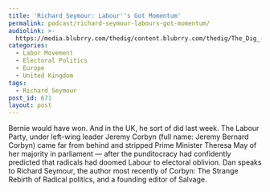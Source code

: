 ```yaml
---
title: 'Richard Seymour: Labour''s Got Momentum'
permalink: podcast/richard-seymour-labours-got-momentum/
audiolink: >-
  https://media.blubrry.com/thedig/content.blubrry.com/thedig/The_Dig_-_EP_30_-Seymour.mp3
categories:
  - Labor Movement
  - Electoral Politics
  - Europe
  - United Kingdom
tags:
  - Richard Seymour
post_id: 671
layout: post
---
```


Bernie would have won. And in the UK, he sort of did last week. The Labour Party, under left-wing leader Jeremy Corbyn (full name: Jeremy Bernard Corbyn) came far from behind and stripped Prime Minister Theresa May of her majority in parliament — after the punditocracy had confidently predicted that radicals had doomed Labour to electoral oblivion. Dan speaks to Richard Seymour, the author most recently of Corbyn: The Strange Rebirth of Radical politics, and a founding editor of Salvage.
